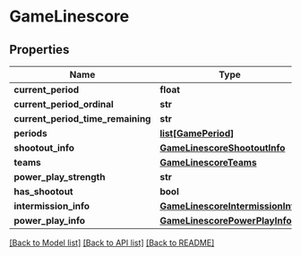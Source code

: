 # GameLinescore

## Properties
Name | Type | Description | Notes
------------ | ------------- | ------------- | -------------
**current_period** | **float** |  | [optional] 
**current_period_ordinal** | **str** |  | [optional] 
**current_period_time_remaining** | **str** |  | [optional] 
**periods** | [**list[GamePeriod]**](GamePeriod.md) |  | [optional] 
**shootout_info** | [**GameLinescoreShootoutInfo**](GameLinescoreShootoutInfo.md) |  | [optional] 
**teams** | [**GameLinescoreTeams**](GameLinescoreTeams.md) |  | [optional] 
**power_play_strength** | **str** |  | [optional] 
**has_shootout** | **bool** |  | [optional] 
**intermission_info** | [**GameLinescoreIntermissionInfo**](GameLinescoreIntermissionInfo.md) |  | [optional] 
**power_play_info** | [**GameLinescorePowerPlayInfo**](GameLinescorePowerPlayInfo.md) |  | [optional] 

[[Back to Model list]](../README.md#documentation-for-models) [[Back to API list]](../README.md#documentation-for-api-endpoints) [[Back to README]](../README.md)


